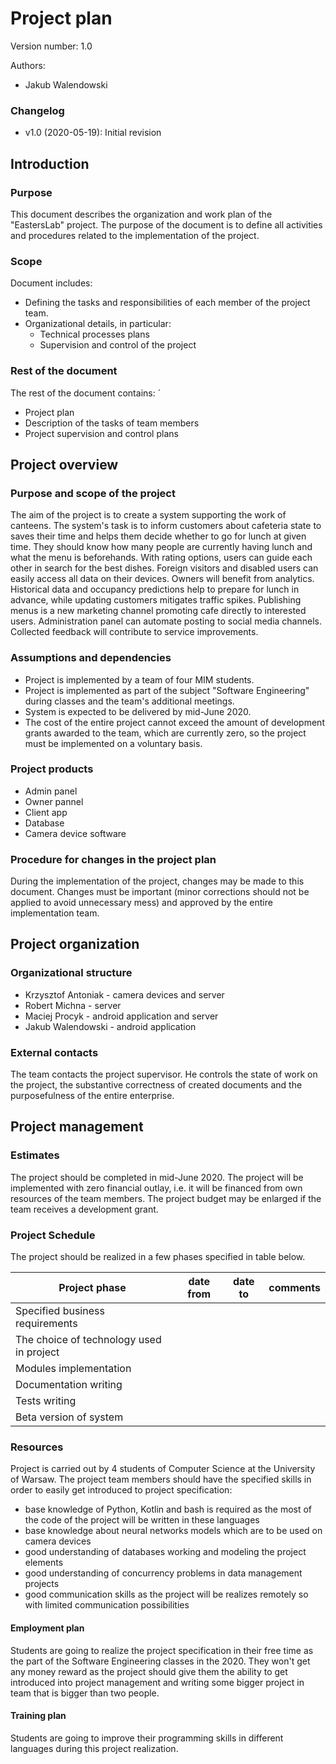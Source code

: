 # Project plan

Version number: 1.0

Authors:
* Jakub Walendowski

### Changelog

* v1.0 (2020-05-19): Initial revision

## Introduction

### Purpose

This document describes the organization and work plan of the "EastersLab" project. The 
purpose of the document is to define all activities and procedures related to the implementation 
of the project.

### Scope

Document includes:
* Defining the tasks and responsibilities of each member of the project team.
* Organizational details, in particular:
	* Technical processes plans
	* Supervision and control of the project

### Rest of the document

The rest of the document contains: ´
* Project plan
* Description of the tasks of team members
* Project supervision and control plans

## Project overview

### Purpose and scope of the project

The aim of the project is to create a system supporting the work of canteens. The system's task is to 
inform customers about cafeteria state to saves their time and helps them decide whether to go for lunch 
at given time. They should know how many people are currently having lunch and what the menu is 
beforehands. With rating options, users can guide each other in search for the best dishes. Foreign 
visitors and disabled users can easily access all data on their devices.
Owners will benefit from analytics. Historical data and occupancy predictions help to prepare for lunch 
in advance, while updating customers mitigates traffic spikes. Publishing menus is a new marketing 
channel promoting cafe directly to interested users. Administration panel can automate posting to 
social media channels. Collected feedback will contribute to service improvements.

### Assumptions and dependencies

* Project is implemented by a team of four MIM students.
* Project is implemented as part of the subject "Software Engineering" during classes and the team's 
additional meetings.
* System is expected to be delivered by mid-June 2020.
* The cost of the entire project cannot exceed the amount of development grants awarded to the team, 
which are currently zero, so the project must be implemented
on a voluntary basis.

### Project products

* Admin panel
* Owner pannel
* Client app
* Database
* Camera device software

### Procedure for changes in the project plan

During the implementation of the project, changes may be made to this document. Changes must be 
important (minor corrections should not be applied to avoid unnecessary mess) and approved by the 
entire implementation team.

## Project organization

### Organizational structure

* Krzysztof Antoniak - camera devices and server
* Robert Michna - server
* Maciej Procyk - android application and server
* Jakub Walendowski - android application

### External contacts

The team contacts the project supervisor. He controls the state of work on the project, 
the substantive correctness of created documents and the purposefulness of the entire enterprise.

## Project management

### Estimates

The project should be completed in mid-June 2020. The project will be implemented with zero 
financial outlay, i.e. it will be financed from own resources of the team members. The project 
budget may be enlarged if the team receives a development grant.

### Project Schedule

The project should be realized in a few phases specified in table below.

| Project phase                            | date from | date to | comments |
|------------------------------------------|-----------|---------|----------|
| Specified business requirements          |           |         |          |
| The choice of technology used in project |           |         |          |
| Modules implementation                   |           |         |          |
| Documentation writing                    |           |         |          |
| Tests writing                            |           |         |          |
| Beta version of system                   |           |         |          |

### Resources

Project is carried out by 4 students of Computer Science at the University of Warsaw. The project team members 
should have the specified skills in order to easily get introduced to project specification:
* base knowledge of Python, Kotlin and bash is required as the most of the code of the project will be written
in these languages
* base knowledge about neural networks models which are to be used on camera devices
* good understanding of databases working and modeling the project elements
* good understanding of concurrency problems in data management projects
* good communication skills as the project will be realizes remotely so with limited communication possibilities

#### Employment plan

Students are going to realize the project specification in their free time as the part of the Software 
Engineering classes in the 2020. They won't get any money reward as the project should give them the 
ability to get introduced into project management and writing some bigger project in team that is bigger 
than two people.

#### Training plan

Students are going to improve their programming skills in different languages during this project realization.

